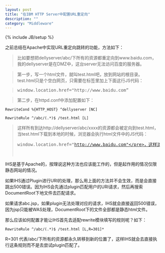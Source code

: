 ```yaml
---
layout: post
title: "在IBM HTTP Server中配置URL重定向"
description: ""
category: "Middleware"
---
```

{% include JB/setup %}

之前总结在Apache中实现URL重定向跳转的功能，方法如下：


> 比如要想把dellyserver/abc/下所有的资源都重定向到www.baidu.com，我的dellyserver是在DMZ中，这台server无法访问百度的服务器。

<!-- more -->
> 第一步，写一个html文件，就叫test.html吧，放到网站的根目录。test.html只是个空白网页，只需要在<head>标签里加上下面这行JS代码：

> <pre>window.location.href="http://www.baidu.com”</pre>

> 第二步，在httpd.conf中添加配置如下：

	RewriteCond %{HTTP_HOST} ^dellyserver [NC] 

	RewriteRule ^/abc/(.*)$ /test.html [L]

> 这样所有到达http://dellyserver/abc/xxxx的资源都会被定向到test.html，当test.html下载到本地的时候，浏览器会执行html文件中的JS代码：<pre>window.location.href="http://www.baidu.com"</pre>，这样浏览器会自动给http://www.baidu.com发送请求并且获得响应，费了一番功夫但是也确实达到了重定向的效果。

	  

IHS是基于Apache的，按理说这种方法也应该能工作的，但是起作用的情况仅限静态网站的情况。

如果IHS通过Plugin进行URI的处理，那么用上面的方法并不会生效，而是会直接跳出500错误。因为IHS会先通过plugin匹配用户的URI请求，然后再搜索DocumentRoot下地文件去匹配请求。

如果请求abc.jsp，如果plugin无法处理对应的请求，IHS就会直接返回500错误，因为jsp只能被WAS处理，DocumentRoot下的文件全部都是静态html文件。

  


那么应该如何配置才能让IHS首先去适配rewrite模块填写的规则呢？如下：

	RewriteRule ^/abc/(.*)$ /test.html [L,R=301]*



R=301 代表/abc/下所有的资源都永久转移到新的位置了，这样IHS就会去直接执行这条规则而不是去尝试plugin匹配了。  

